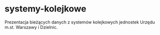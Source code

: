 # systemy-kolejkowe

Prezentacja bieżących danych z systemów kolejkowych jednostek Urzędu m.st. Warszawy i Dzielnic.